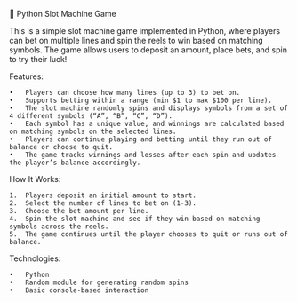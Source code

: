 🎰 Python Slot Machine Game

This is a simple slot machine game implemented in Python, where players can bet on multiple lines and spin the reels to win based on matching symbols. The game allows users to deposit an amount, place bets, and spin to try their luck!

Features:

	•	Players can choose how many lines (up to 3) to bet on.
	•	Supports betting within a range (min $1 to max $100 per line).
	•	The slot machine randomly spins and displays symbols from a set of 4 different symbols (“A”, “B”, “C”, “D”).
	•	Each symbol has a unique value, and winnings are calculated based on matching symbols on the selected lines.
	•	Players can continue playing and betting until they run out of balance or choose to quit.
	•	The game tracks winnings and losses after each spin and updates the player’s balance accordingly.

How It Works:

	1.	Players deposit an initial amount to start.
	2.	Select the number of lines to bet on (1-3).
	3.	Choose the bet amount per line.
	4.	Spin the slot machine and see if they win based on matching symbols across the reels.
	5.	The game continues until the player chooses to quit or runs out of balance.

Technologies:

	•	Python
	•	Random module for generating random spins
	•	Basic console-based interaction
